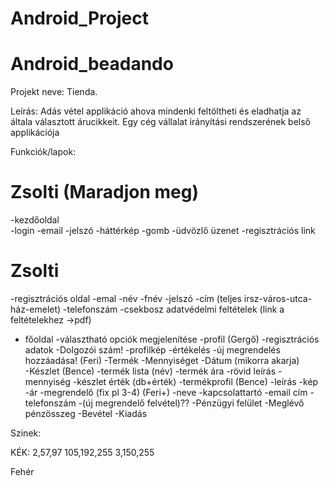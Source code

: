 # Android_Project
# Android_beadando

Projekt neve: Tienda.

Leírás:
Adás vétel applikáció ahova mindenki feltöltheti és eladhatja az általa választott árucikkeit.
Egy cég vállalat irányítási rendszerének belső applikációja 
 

Funkciók/lapok:
# Zsolti (Maradjon meg) 
-kezdőoldal  
    -login
    -email
    -jelszó
    -háttérkép
    -gomb
    -üdvözlő üzenet
    -regisztrációs link
# Zsolti
-regisztrációs oldal
    -emal
    -név
    -fnév
    -jelszó
    -cím (teljes irsz-város-utca-ház-emelet)
    -telefonszám
    -csekbosz adatvédelmi feltételek (link a feltételekhez ->pdf)
- főoldal
    -választható opciók megjelenítése
-profil (Gergő)
    -regisztrációs adatok
    -Dolgozói szám! 
    -profilkép
    -értékelés
-új megrendelés hozzáadása! (Feri)
    -Termék
    -Mennyiséget
    -Dátum (mikorra akarja)  
-Készlet (Bence)
    -termék lista (név)
    -termék ára
    -rövid leírás
    -mennyiség
    -készlet érték (db+érték)
-termékprofil (Bence)
    -leírás
    -kép
    -ár
-megrendelő (fix pl 3-4) (Feri+)
    -neve
    -kapcsolattartó
    -email cím
    -telefonszám
    -(új megrendelő felvétel)??
-Pénzügyi felület 
    -Meglévő pénzösszeg
    -Bevétel
    -Kiadás 



Szinek:

KÉK:
2,57,97
105,192,255
3,150,255

Fehér








